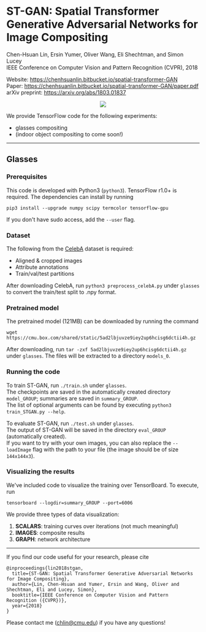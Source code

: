 # ST-GAN: Spatial Transformer Generative Adversarial Networks for Image Compositing
Chen-Hsuan Lin, Ersin Yumer, Oliver Wang, Eli Shechtman, and Simon Lucey  
IEEE Conference on Computer Vision and Pattern Recognition (CVPR), 2018  

Website: https://chenhsuanlin.bitbucket.io/spatial-transformer-GAN  
Paper: https://chenhsuanlin.bitbucket.io/spatial-transformer-GAN/paper.pdf  
arXiv preprint: https://arxiv.org/abs/1803.01837

<p align="center"><img src="cover.png"></p>

We provide TensorFlow code for the following experiments:
- glasses compositing
- (indoor object compositing to come soon!)

--------------------------------------

## Glasses

### Prerequisites

This code is developed with Python3 (`python3`). TensorFlow r1.0+ is required. The dependencies can install by running  
```
pip3 install --upgrade numpy scipy termcolor tensorflow-gpu
```
If you don't have sudo access, add the `--user` flag.

### Dataset  
The following from the [CelebA](http://mmlab.ie.cuhk.edu.hk/projects/CelebA.html) dataset is required:
- Aligned & cropped images
- Attribute annotations
- Train/val/test partitions

After downloading CelebA, run `python3 preprocess_celebA.py` under `glasses` to convert the  train/test split to .npy format.

### Pretrained model
The pretrained model (121MB) can be downloaded by running the command
```
wget https://cmu.box.com/shared/static/5ad2lbjuvze9iey2up6hcisg6dctii4h.gz
```
After downloading, run `tar -zxf 5ad2lbjuvze9iey2up6hcisg6dctii4h.gz` under `glasses`. The files will be extracted to a directory `models_0`.

### Running the code

To train ST-GAN, run `./train.sh` under `glasses`.  
The checkpoints are saved in the automatically created directory `model_GROUP`; summaries are saved in `summary_GROUP`.  
The list of optional arguments can be found by executing `python3 train_STGAN.py --help`.  

To evaluate ST-GAN, run `./test.sh` under `glasses`.  
The output of ST-GAN will be saved in the directory `eval_GROUP` (automatically created).  
If you want to try with your own images, you can also replace the `--loadImage` flag with the path to your file (the image should be of size `144x144x3`).

### Visualizing the results  
We've included code to visualize the training over TensorBoard. To execute, run
```
tensorboard --logdir=summary_GROUP --port=6006
```

We provide three types of data visualization:  
1. **SCALARS**: training curves over iterations (not much meaningful)  
2. **IMAGES**: composite results  
3. **GRAPH**: network architecture

--------------------------------------

If you find our code useful for your research, please cite
```
@inproceedings{lin2018stgan,
  title={ST-GAN: Spatial Transformer Generative Adversarial Networks for Image Compositing},
  author={Lin, Chen-Hsuan and Yumer, Ersin and Wang, Oliver and Shechtman, Eli and Lucey, Simon},
  booktitle={IEEE Conference on Computer Vision and Pattern Recognition ({CVPR})},
  year={2018}
}
```

Please contact me (chlin@cmu.edu) if you have any questions!
